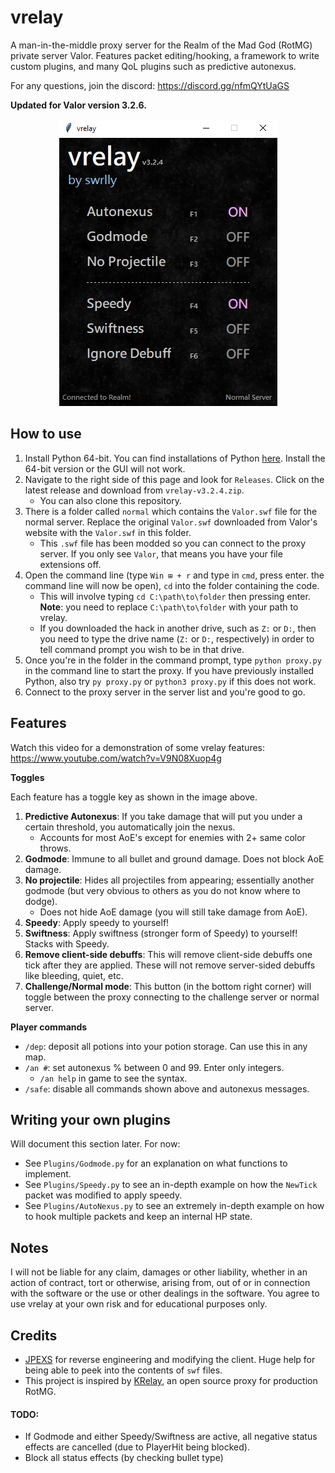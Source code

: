 # vrelay

A man-in-the-middle proxy server for the Realm of the Mad God (RotMG) private server Valor. Features packet editing/hooking, a framework to write custom plugins, and many QoL plugins such as predictive autonexus.

For any questions, join the discord: https://discord.gg/nfmQYtUaGS

**Updated for Valor version 3.2.6.**

<p align="center">
  <img src="images/vrelay.png" />
</p>


## How to use

1. Install Python 64-bit. You can find installations of Python [here](https://www.python.org/downloads/). Install the 64-bit version or the GUI will not work.
2. Navigate to the right side of this page and look for `Releases`. Click on the latest release and download from `vrelay-v3.2.4.zip`. 
   - You can also clone this repository.
3. There is a folder called `normal` which contains the `Valor.swf` file for the normal server. Replace the original `Valor.swf` downloaded from Valor's website with the `Valor.swf` in this folder.
     - This `.swf` file has been modded so you can connect to the proxy server. If you only see `Valor`, that means you have your file extensions off.
4. Open the command line (type `Win ⊞ + r` and type in `cmd`, press enter. the command line will now be open), `cd` into the folder containing the code.
    - This will involve typing `cd C:\path\to\folder` then pressing enter. **Note**: you need to replace `C:\path\to\folder` with your path to vrelay.
    - If you downloaded the hack in another drive, such as `Z:` or `D:`, then you need to type the drive name (`Z:` or `D:`, respectively) in order to tell command prompt you wish to be in that drive.
5. Once you're in the folder in the command prompt, type `python proxy.py` in the command line to start the proxy. If you have previously installed Python, also try `py proxy.py` or `python3 proxy.py` if this does not work.
6. Connect to the proxy server in the server list and you're good to go.

## Features

Watch this video for a demonstration of some vrelay features: https://www.youtube.com/watch?v=V9N08Xuop4g

**Toggles**

Each feature has a toggle key as shown in the image above.

1. **Predictive Autonexus**: If you take damage that will put you under a certain threshold, you automatically join the nexus.
    - Accounts for most AoE's except for enemies with 2+ same color throws.
2. **Godmode**: Immune to all bullet and ground damage. Does not block AoE damage.
3. **No projectile**: Hides all projectiles from appearing; essentially another godmode (but very obvious to others as you do not know where to dodge).
    - Does not hide AoE damage (you will still take damage from AoE). 
4. **Speedy**: Apply speedy to yourself!
5. **Swiftness**: Apply swiftness (stronger form of Speedy) to yourself! Stacks with Speedy.
6. **Remove client-side debuffs**: This will remove client-side debuffs one tick after they are applied. These will not remove server-sided debuffs like bleeding, quiet, etc.
7. **Challenge/Normal mode**: This button (in the bottom right corner) will toggle between the proxy connecting to the challenge server or normal server.

**Player commands**

- `/dep`: deposit all potions into your potion storage. Can use this in any map.
- `/an #`: set autonexus % between 0 and 99. Enter only integers.
    - `/an help` in game to see the syntax.
- `/safe`: disable all commands shown above and autonexus messages.

## Writing your own plugins
Will document this section later. For now:

- See `Plugins/Godmode.py` for an explanation on what functions to implement.
- See `Plugins/Speedy.py` to see an in-depth example on how the `NewTick` packet was modified to apply speedy.
- See `Plugins/AutoNexus.py` to see an extremely in-depth example on how to hook multiple packets and keep an internal HP state.

## Notes
I will not be liable for any claim, damages or other liability, whether in an action of contract, tort or otherwise, arising from, out of or in connection with the software or the use or other dealings in the software. You agree to use vrelay at your own risk and for educational purposes only.

## Credits
- [JPEXS](https://www.free-decompiler.com/flash/download/) for reverse engineering and modifying the client. Huge help for being able to peek into the contents of `swf` files.
- This project is inspired by [KRelay](https://github.com/TheKronks/KRelay), an open source proxy for production RotMG.

#### TODO:
- If Godmode and either Speedy/Swiftness are active, all negative status effects are cancelled (due to PlayerHit being blocked).
- Block all status effects (by checking bullet type)